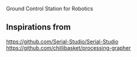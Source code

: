 Ground Control Station for Robotics

## Inspirations from 

https://github.com/Serial-Studio/Serial-Studio
https://github.com/chillibasket/processing-grapher